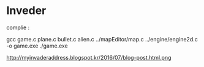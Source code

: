 # Inveder
complie :

gcc game.c plane.c bullet.c alien.c ../mapEditor/map.c ../engine/engine2d.c -o game.exe
./game.exe

http://myinvaderaddress.blogspot.kr/2016/07/blog-post.html.png
